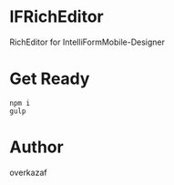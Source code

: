 # IFRichEditor
RichEditor for IntelliFormMobile-Designer

# Get Ready
```
npm i
gulp
```


# Author
overkazaf